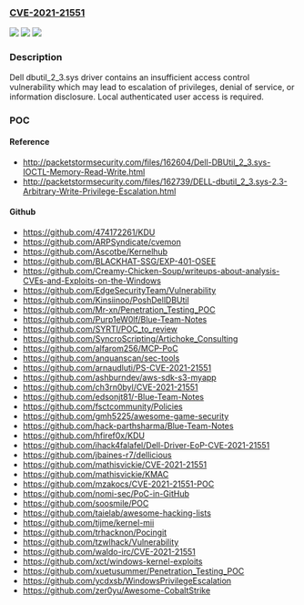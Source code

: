 ### [CVE-2021-21551](https://cve.mitre.org/cgi-bin/cvename.cgi?name=CVE-2021-21551)
![](https://img.shields.io/static/v1?label=Product&message=dbutil&color=blue)
![](https://img.shields.io/static/v1?label=Version&message=%3D%202.3%20&color=brighgreen)
![](https://img.shields.io/static/v1?label=Vulnerability&message=CWE-285%3A%20Improper%20Authorization&color=brighgreen)

### Description

Dell dbutil_2_3.sys driver contains an insufficient access control vulnerability which may lead to escalation of privileges, denial of service, or information disclosure. Local authenticated user access is required.

### POC

#### Reference
- http://packetstormsecurity.com/files/162604/Dell-DBUtil_2_3.sys-IOCTL-Memory-Read-Write.html
- http://packetstormsecurity.com/files/162739/DELL-dbutil_2_3.sys-2.3-Arbitrary-Write-Privilege-Escalation.html

#### Github
- https://github.com/474172261/KDU
- https://github.com/ARPSyndicate/cvemon
- https://github.com/Ascotbe/Kernelhub
- https://github.com/BLACKHAT-SSG/EXP-401-OSEE
- https://github.com/Creamy-Chicken-Soup/writeups-about-analysis-CVEs-and-Exploits-on-the-Windows
- https://github.com/EdgeSecurityTeam/Vulnerability
- https://github.com/Kinsiinoo/PoshDellDBUtil
- https://github.com/Mr-xn/Penetration_Testing_POC
- https://github.com/Purp1eW0lf/Blue-Team-Notes
- https://github.com/SYRTI/POC_to_review
- https://github.com/SyncroScripting/Artichoke_Consulting
- https://github.com/alfarom256/MCP-PoC
- https://github.com/anquanscan/sec-tools
- https://github.com/arnaudluti/PS-CVE-2021-21551
- https://github.com/ashburndev/aws-sdk-s3-myapp
- https://github.com/ch3rn0byl/CVE-2021-21551
- https://github.com/edsonjt81/-Blue-Team-Notes
- https://github.com/fsctcommunity/Policies
- https://github.com/gmh5225/awesome-game-security
- https://github.com/hack-parthsharma/Blue-Team-Notes
- https://github.com/hfiref0x/KDU
- https://github.com/ihack4falafel/Dell-Driver-EoP-CVE-2021-21551
- https://github.com/jbaines-r7/dellicious
- https://github.com/mathisvickie/CVE-2021-21551
- https://github.com/mathisvickie/KMAC
- https://github.com/mzakocs/CVE-2021-21551-POC
- https://github.com/nomi-sec/PoC-in-GitHub
- https://github.com/soosmile/POC
- https://github.com/taielab/awesome-hacking-lists
- https://github.com/tijme/kernel-mii
- https://github.com/trhacknon/Pocingit
- https://github.com/tzwlhack/Vulnerability
- https://github.com/waldo-irc/CVE-2021-21551
- https://github.com/xct/windows-kernel-exploits
- https://github.com/xuetusummer/Penetration_Testing_POC
- https://github.com/ycdxsb/WindowsPrivilegeEscalation
- https://github.com/zer0yu/Awesome-CobaltStrike

